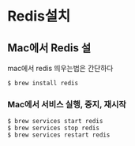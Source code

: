# Redis설치

## Mac에서 Redis 설

 mac에서 redis 띄우는법은 간단하다 

```
$ brew install redis
```

### Mac에서 서비스 실행, 중지, 재시작

```text
$ brew services start redis
$ brew services stop redis
$ brew services restart redis
```



